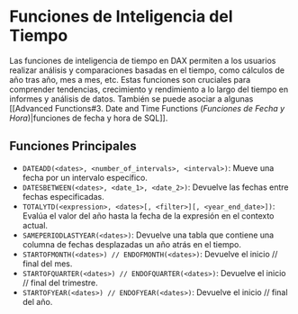 # Funciones de Inteligencia del Tiempo

Las funciones de inteligencia de tiempo en DAX permiten a los usuarios realizar análisis y comparaciones basadas en el tiempo, como cálculos de año tras año, mes a mes, etc. Estas funciones son cruciales para comprender tendencias, crecimiento y rendimiento a lo largo del tiempo en informes y análisis de datos. También se puede asociar a algunas [[Advanced Functions#3. Date and Time Functions (_Funciones de Fecha y Hora_)|funciones de fecha y hora de SQL]].

## Funciones Principales

- `DATEADD(<dates>, <number_of_intervals>, <interval>)`: Mueve una fecha por un intervalo específico.
- `DATESBETWEEN(<dates>, <date_1>, <date_2>)`: Devuelve las fechas entre fechas especificadas.
- `TOTALYTD(<expression>, <dates>[, <filter>][, <year_end_date>])`: Evalúa el valor del año hasta la fecha de la expresión en el contexto actual.
- `SAMEPERIODLASTYEAR(<dates>)`: Devuelve una tabla que contiene una columna de fechas desplazadas un año atrás en el tiempo.
- `STARTOFMONTH(<dates>) // ENDOFMONTH(<dates>)`: Devuelve el inicio // final del mes.
- `STARTOFQUARTER(<dates>) // ENDOFQUARTER(<dates>)`: Devuelve el inicio // final del trimestre.
- `STARTOFYEAR(<dates>) // ENDOFYEAR(<dates>)`: Devuelve el inicio // final del año.
